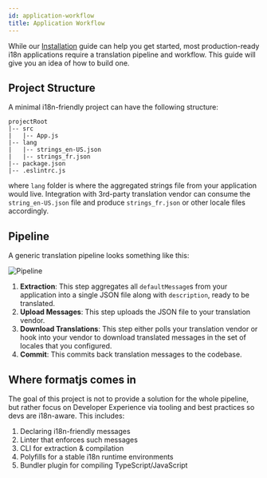 ```yaml
---
id: application-workflow
title: Application Workflow
---
```


While our [Installation](./installation.md) guide can help you get started, most production-ready i18n applications require a translation pipeline and workflow. This guide will give you an idea of how to build one.

## Project Structure

A minimal i18n-friendly project can have the following structure:

```
projectRoot
|-- src
|   |-- App.js
|-- lang
|   |-- strings_en-US.json
|   |-- strings_fr.json
|-- package.json
|-- .eslintrc.js
```

where `lang` folder is where the aggregated strings file from your application would live. Integration with 3rd-party translation vendor can consume the `string_en-US.json` file and produce `strings_fr.json` or other locale files accordingly.

## Pipeline

A generic translation pipeline looks something like this:

![Pipeline](/img/workflow.svg)

1. **Extraction**: This step aggregates all `defaultMessage`s from your application into a single JSON file along with `description`, ready to be translated.
2. **Upload Messages**: This step uploads the JSON file to your translation vendor.
3. **Download Translations**: This step either polls your translation vendor or hook into your vendor to download translated messages in the set of locales that you configured.
4. **Commit**: This commits back translation messages to the codebase.

## Where formatjs comes in

The goal of this project is not to provide a solution for the whole pipeline, but rather focus on Developer Experience via tooling and best practices so devs are i18n-aware. This includes:

1. Declaring i18n-friendly messages
2. Linter that enforces such messages
3. CLI for extraction & compilation
4. Polyfills for a stable i18n runtime environments
5. Bundler plugin for compiling TypeScript/JavaScript
